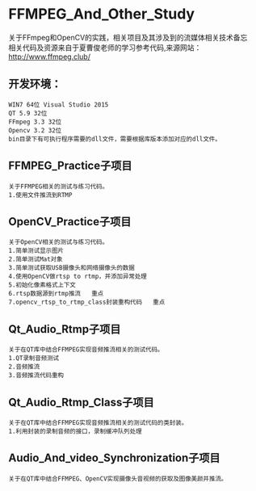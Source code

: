# FFMPEG_And_Other_Study
关于FFmpeg和OpenCV的实践，相关项目及其涉及到的流媒体相关技术备忘
<br>
相关代码及资源来自于夏曹俊老师的学习参考代码,来源网站：http://www.ffmpeg.club/

## 开发环境：
    WIN7 64位 Visual Studio 2015
    QT 5.9 32位 
    FFmpeg 3.3 32位
    Opencv 3.2 32位	
	bin目录下有可执行程序需要的dll文件，需要根据库版本添加对应的dll文件。 

## FFMPEG_Practice子项目
  	关于FFMPEG相关的测试与练习代码。
	1.使用文件推流到RTMP
## OpenCV_Practice子项目
	关于OpenCV相关的测试与练习代码。
	1.简单测试显示图片
	2.简单测试Mat对象
	3.简单测试获取USB摄像头和网络摄像头的数据
	4.使用OpenCV做rtsp to rtmp，并添加异常处理
	5.初始化像素格式上下文
	6.rtsp数据源到rtmp推流   重点
	7.opencv_rtsp_to_rtmp_class封装重构代码   重点 
## Qt_Audio_Rtmp子项目
	关于在QT库中结合FFMPEG实现音频推流相关的测试代码。
	1.QT录制音频测试
	2.音频推流
	3.音频推流代码重构
## Qt_Audio_Rtmp_Class子项目
	关于在QT库中结合FFMPEG实现音频推流相关的测试代码的类封装。
	1.利用封装的录制音频的接口，录制缓冲队列处理
## Audio_And_video_Synchronization子项目
	关于在QT库中结合FFMPEG、OpenCV实现摄像头音视频的获取及图像美颜并推流。
